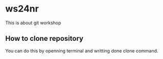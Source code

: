 # ws24nr
This is about git workshop

## How to clone repository
You can do this by openning terminal and writting done clone command.